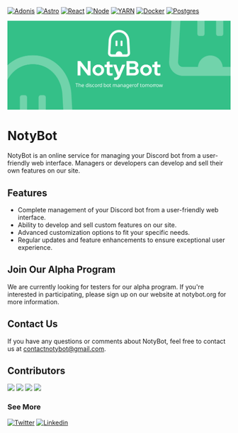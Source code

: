 
[![Adonis](https://img.shields.io/badge/adonisjs-3A33D1?style=for-the-badge&logo=adonisjs&logoColor=white)](https://adonisjs.com/)
[![Astro](https://img.shields.io/badge/Astro-F4871E?style=for-the-badge&logo=astro&logoColor=white)](https://astro.build/)
[![React](https://img.shields.io/badge/-React-61DAFB?logo=react&logoColor=white&style=for-the-badge)](https://fr.reactjs.org/)
[![Node](https://img.shields.io/badge/Node.js-339933?style=for-the-badge&logo=nodedotjs&logoColor=white)](https://nodejs.org/en/)
[![YARN](https://img.shields.io/badge/Yarn-2C8EBB?style=for-the-badge&logo=yarn&logoColor=white)](https://yarnpkg.com/)
[![Docker](https://img.shields.io/badge/Docker-2CA5E0?style=for-the-badge&logo=docker&logoColor=white)](https://www.docker.com/)
[![Postgres](https://img.shields.io/badge/Postgres-07405E?style=for-the-badge&logo=sqlite&logoColor=white)](https://www.postgresql.org/)

[![NotyBot banner](https://raw.githubusercontent.com/Notybot/.github/main/assets/banner-rounded.svg)](https://notybot.org/)

# NotyBot

NotyBot is an online service for managing your Discord bot from a user-friendly web interface. Managers or developers can develop and sell their own features on our site.

## Features

- Complete management of your Discord bot from a user-friendly web interface.
- Ability to develop and sell custom features on our site.
- Advanced customization options to fit your specific needs.
- Regular updates and feature enhancements to ensure exceptional user experience.

## Join Our Alpha Program

We are currently looking for testers for our alpha program. If you're interested in participating, please sign up on our website at notybot.org for more information.

## Contact Us

If you have any questions or comments about NotyBot, feel free to contact us at contactnotybot@gmail.com.

## Contributors
<a href="https://github.com/AzarowDev"><img src="https://avatars.githubusercontent.com/u/61085504" width="64px"></a>
<a href="https://github.com/leadcodeDev"><img src="https://avatars.githubusercontent.com/u/8946317?v=4" width="64px"></a>
<a href="https://github.com/NathaelB"><img src="https://avatars.githubusercontent.com/u/64804778?v=44" width="64px"></a>
<a href="https://github.com/AugustinLegrandv"><img src="https://avatars.githubusercontent.com/u/64466360?v=4" width="64px"></a>

### See More
[![Twitter](https://img.shields.io/badge/Twitter-00ACEE?style=for-the-badge&logo=twitter&logoColor=white)](https://twitter.com/NotyBotApp)
[![Linkedin](https://img.shields.io/badge/Linkedin-0a66c2?style=for-the-badge&logo=linkedin&logoColor=white)](https://www.linkedin.com/company/91024566)
